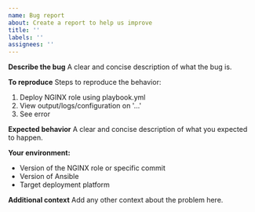 ```yaml
---
name: Bug report
about: Create a report to help us improve
title: ''
labels: ''
assignees: ''
---
```

**Describe the bug**
A clear and concise description of what the bug is.

**To reproduce**
Steps to reproduce the behavior:
1. Deploy NGINX role using playbook.yml
2. View output/logs/configuration on '...'
3. See error

**Expected behavior**
A clear and concise description of what you expected to happen.

**Your environment:**
-   Version of the NGINX role or specific commit
-   Version of Ansible
-   Target deployment platform

**Additional context**
Add any other context about the problem here.
